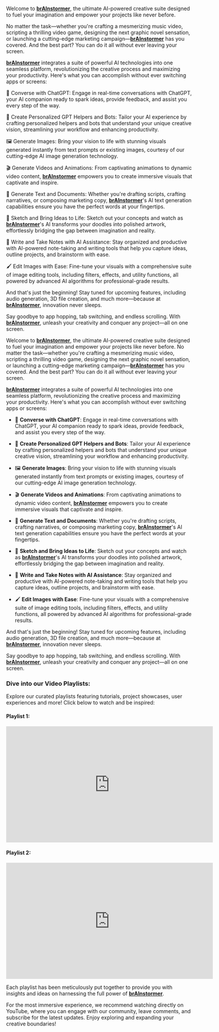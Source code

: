 
Welcome to **[brAInstormer](https://brainstormer.cloud)**, the ultimate AI-powered creative suite designed to fuel your imagination and empower your projects like never before.

No matter the task—whether you're crafting a mesmerizing music video, scripting a thrilling video game, designing the next graphic novel sensation, or launching a cutting-edge marketing campaign—**[brAInstormer](https://brainstormer.cloud)** has you covered. And the best part? You can do it all without ever leaving your screen.

**[brAInstormer](https://brainstormer.cloud)** integrates a suite of powerful AI technologies into one seamless platform, revolutionizing the creative process and maximizing your productivity. Here's what you can accomplish without ever switching apps or screens:

💬 Converse with ChatGPT: Engage in real-time conversations with ChatGPT, your AI companion ready to spark ideas, provide feedback, and assist you every step of the way.

🤖 Create Personalized GPT Helpers and Bots: Tailor your AI experience by crafting personalized helpers and bots that understand your unique creative vision, streamlining your workflow and enhancing productivity.

🖼️ Generate Images: Bring your vision to life with stunning visuals generated instantly from text prompts or existing images, courtesy of our cutting-edge AI image generation technology.

🎬 Generate Videos and Animations: From captivating animations to dynamic video content, **[brAInstormer](https://brainstormer.cloud)** empowers you to create immersive visuals that captivate and inspire.

📝 Generate Text and Documents: Whether you're drafting scripts, crafting narratives, or composing marketing copy, **[brAInstormer](https://brainstormer.cloud)**'s AI text generation capabilities ensure you have the perfect words at your fingertips.

🎨 Sketch and Bring Ideas to Life: Sketch out your concepts and watch as **[brAInstormer](https://brainstormer.cloud)**'s AI transforms your doodles into polished artwork, effortlessly bridging the gap between imagination and reality.

📓 Write and Take Notes with AI Assistance: Stay organized and productive with AI-powered note-taking and writing tools that help you capture ideas, outline projects, and brainstorm with ease.

🖌️ Edit Images with Ease: Fine-tune your visuals with a comprehensive suite of image editing tools, including filters, effects, and utility functions, all powered by advanced AI algorithms for professional-grade results.

And that's just the beginning! Stay tuned for upcoming features, including audio generation, 3D file creation, and much more—because at **[brAInstormer](https://brainstormer.cloud)**, innovation never sleeps.

Say goodbye to app hopping, tab switching, and endless scrolling. With **[brAInstormer](https://brainstormer.cloud)**, unleash your creativity and conquer any project—all on one screen.


Welcome to **[brAInstormer](https://brainstormer.cloud)**, the ultimate AI-powered creative suite designed to fuel your imagination and empower your projects like never before. No matter the task—whether you're crafting a mesmerizing music video, scripting a thrilling video game, designing the next graphic novel sensation, or launching a cutting-edge marketing campaign—**[brAInstormer](https://brainstormer.cloud)** has you covered. And the best part? You can do it all without ever leaving your screen.

**[brAInstormer](https://brainstormer.cloud)** integrates a suite of powerful AI technologies into one seamless platform, revolutionizing the creative process and maximizing your productivity. Here's what you can accomplish without ever switching apps or screens:

- 💬 **Converse with ChatGPT**: Engage in real-time conversations with ChatGPT, your AI companion ready to spark ideas, provide feedback, and assist you every step of the way.

- 🤖 **Create Personalized GPT Helpers and Bots**: Tailor your AI experience by crafting personalized helpers and bots that understand your unique creative vision, streamlining your workflow and enhancing productivity.

- 🖼️ **Generate Images**: Bring your vision to life with stunning visuals generated instantly from text prompts or existing images, courtesy of our cutting-edge AI image generation technology.

- 🎬 **Generate Videos and Animations**: From captivating animations to dynamic video content, **[brAInstormer](https://brainstormer.cloud)** empowers you to create immersive visuals that captivate and inspire.

- 📝 **Generate Text and Documents**: Whether you're drafting scripts, crafting narratives, or composing marketing copy, **[brAInstormer](https://brainstormer.cloud)**'s AI text generation capabilities ensure you have the perfect words at your fingertips.

- 🎨 **Sketch and Bring Ideas to Life**: Sketch out your concepts and watch as **[brAInstormer](https://brainstormer.cloud)**'s AI transforms your doodles into polished artwork, effortlessly bridging the gap between imagination and reality.

- 📓 **Write and Take Notes with AI Assistance**: Stay organized and productive with AI-powered note-taking and writing tools that help you capture ideas, outline projects, and brainstorm with ease.

- 🖌️ **Edit Images with Ease**: Fine-tune your visuals with a comprehensive suite of image editing tools, including filters, effects, and utility functions, all powered by advanced AI algorithms for professional-grade results.

And that's just the beginning! Stay tuned for upcoming features, including audio generation, 3D file creation, and much more—because at **[brAInstormer](https://brainstormer.cloud)**, innovation never sleeps.

Say goodbye to app hopping, tab switching, and endless scrolling. With **[brAInstormer](https://brainstormer.cloud)**, unleash your creativity and conquer any project—all on one screen.

### Dive into our Video Playlists:

Explore our curated playlists featuring tutorials, project showcases, user experiences and more! Click below to watch and be inspired:

#### Playlist 1: 
<iframe width="560" height="315" src="https://www.youtube.com/embed/videoseries?si=mp-2IAOP8_jwR-hA&list=PLKLni1YAobBooUKaoPOhJji3nnVb74-WX" title="YouTube video player" frameborder="0" allow="accelerometer; autoplay; clipboard-write; encrypted-media; gyroscope; picture-in-picture; web-share" referrerpolicy="strict-origin-when-cross-origin" allowfullscreen></iframe>

#### Playlist 2:
<iframe width="560" height="315" src="https://www.youtube.com/embed/videoseries?si=vUa272g4A670VeQB&list=PLKLni1YAobBopbp5Z6qYlJfcF0NaRyDBn" title="YouTube video player" frameborder="0" allow="accelerometer; autoplay; clipboard-write; encrypted-media; gyroscope; picture-in-picture; web-share" referrerpolicy="strict-origin-when-cross-origin" allowfullscreen></iframe>

Each playlist has been meticulously put together to provide you with insights and ideas on harnessing the full power of **[brAInstormer](https://brainstormer.cloud)**.

For the most immersive experience, we recommend watching directly on YouTube, where you can engage with our community, leave comments, and subscribe for the latest updates. Enjoy exploring and expanding your creative boundaries!
